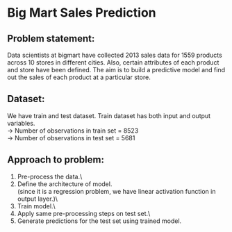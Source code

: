 # Big Mart Sales Prediction

## Problem statement:
Data scientists at bigmart have collected 2013 sales data for 1559 products across 10 stores 
in different cities. Also, certain attributes of each product and store have been defined. The aim is 
to build a predictive model and find out the sales of each product at a particular store.

## Dataset:
We have train and test dataset. Train dataset has both input and output variables.\
-> Number of observations in train set = 8523\
-> Number of observations in test set = 5681

## Approach to problem:
1) Pre-process the data.\
2) Define the architecture of model.\
   (since it is a regression problem, we have linear activation function in output layer.)\
3) Train model.\
4) Apply same pre-processing steps on test set.\
5) Generate predictions for the test set using trained model.
